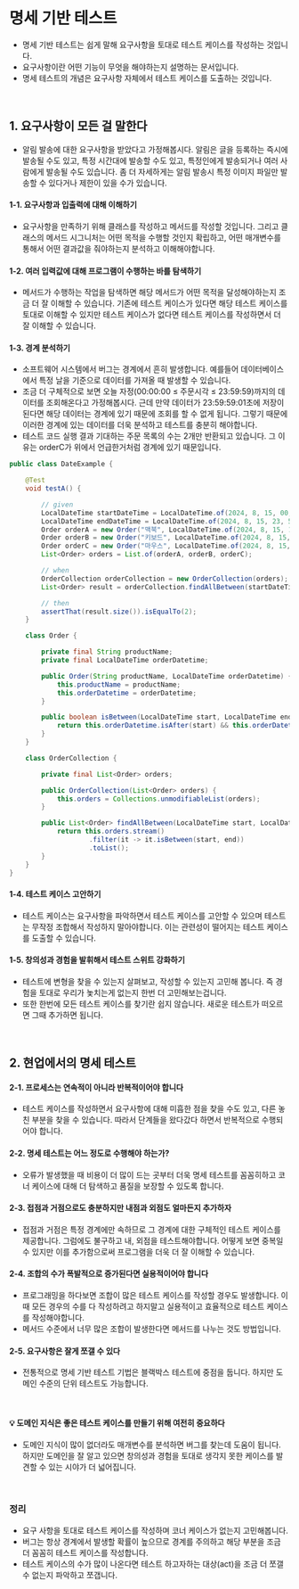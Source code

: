 # 명세 기반 테스트

- 명세 기반 테스트는 쉽게 말해 요구사항을 토대로 테스트 케이스를 작성하는 것입니다.
- 요구사항이란 어떤 기능이 무엇을 해야하는지 설명하는 문서입니다.
- 명세 테스트의 개념은 요구사항 자체에서 테스트 케이스를 도출하는 것입니다.

<br>

## 1. 요구사항이 모든 걸 말한다

- 알림 발송에 대한 요구사항을 받았다고 가정해봅시다. 알림은 글을 등록하는 즉시에 발송될 수도 있고, 특정 시간대에 발송할 수도 있고, 특정인에게 발송되거나 여러 사람에게 발송될 수도 있습니다. 좀 더 자세하게는 알림 발송시 특정 이미지 파일만 발송할 수 있다거나 제한이 있을 수가 있습니다.

#### 1-1. 요구사항과 입출력에 대해 이해하기

- 요구사항을 만족하기 위해 클래스를 작성하고 메서드를 작성할 것입니다. 그리고 클래스의 메서드 시그니처는 어떤 목적을 수행할 것인지 확립하고, 어떤 매개변수를 통해서 어떤 결과값을 줘야하는지 분석하고 이해해야합니다.

#### 1-2. 여러 입력값에 대해 프로그램이 수행하는 바를 탐색하기

- 메서드가 수행하는 작업을 탐색하면 해당 메서드가 어떤 목적을 달성해야하는지 조금 더 잘 이해할 수 있습니다. 기존에 테스트 케이스가 있다면 해당 테스트 케이스를 토대로 이해할 수 있지만 테스트 케이스가 없다면 테스트 케이스를 작성하면서 더 잘 이해할 수 있습니다.

#### 1-3. 경계 분석하기

- 소프트웨어 시스템에서 버그는 경계에서 흔히 발생합니다. 예를들어 데이터베이스에서 특정 날을 기준으로 데이터를 가져올 때 발생할 수 있습니다.
- 조금 더 구체적으로 보면 오늘 자정(00:00:00 ≤ 주문시각 ≤ 23:59:59)까지의 데이터를 조회해온다고 가정해봅시다. 근데 만약 데이터가 23:59:59:01초에 저장이 된다면 해당 데이터는 경계에 있기 때문에 조회를 할 수 없게 됩니다. 그렇기 때문에 이러한 경계에 있는 데이터를 더욱 분석하고 테스트를 충분히 해야합니다.
- 테스트 코드 실행 결과 기대하는 주문 목록의 수는 2개만 반환되고 있습니다. 그 이유는 orderC가 위에서 언급한거처럼 경계에 있기 때문입니다.

```java
public class DateExample {

    @Test
    void testA() {

        // given
        LocalDateTime startDateTime = LocalDateTime.of(2024, 8, 15, 00, 00, 00);
        LocalDateTime endDateTime = LocalDateTime.of(2024, 8, 15, 23, 59, 59);
        Order orderA = new Order("맥북", LocalDateTime.of(2024, 8, 15, 14, 50, 30, 10));
        Order orderB = new Order("키보드", LocalDateTime.of(2024, 8, 15, 17, 29, 51, 49));
        Order orderC = new Order("마우스", LocalDateTime.of(2024, 8, 15, 23, 59, 59, 01));
        List<Order> orders = List.of(orderA, orderB, orderC);

        // when
        OrderCollection orderCollection = new OrderCollection(orders);
        List<Order> result = orderCollection.findAllBetween(startDateTime, endDateTime);

        // then
        assertThat(result.size()).isEqualTo(2);
    }

    class Order {

        private final String productName;
        private final LocalDateTime orderDatetime;

        public Order(String productName, LocalDateTime orderDatetime) {
            this.productName = productName;
            this.orderDatetime = orderDatetime;
        }

        public boolean isBetween(LocalDateTime start, LocalDateTime end) {
            return this.orderDatetime.isAfter(start) && this.orderDatetime.isBefore(end);
        }
    }

    class OrderCollection {

        private final List<Order> orders;

        public OrderCollection(List<Order> orders) {
            this.orders = Collections.unmodifiableList(orders);
        }

        public List<Order> findAllBetween(LocalDateTime start, LocalDateTime end) {
            return this.orders.stream()
                    .filter(it -> it.isBetween(start, end))
                    .toList();
        }
    }
}
```

#### 1-4. 테스트 케이스 고안하기

- 테스트 케이스는 요구사항을 파악하면서 테스트 케이스를 고안할 수 있으며 테스트는 무작정 조합해서 작성하지 말아야합니다. 이는 관련성이 떨어지는 테스트 케이스를 도출할 수 있습니다.

#### 1-5. 창의성과 경험을 발휘해서 테스트 스위트 강화하기

- 테스트에 변형을 찾을 수 있는지 살펴보고, 작성할 수 있는지 고민해 봅니다. 즉 경험을 토대로 우리가 놏치는게 없는지 한번 더 고민해보는겁니다.
- 또한 한번에 모든 테스트 케이스를 찾기란 쉽지 않습니다. 새로운 테스트가 떠오르면 그때 추가하면 됩니다.

<br>

## 2. 현업에서의 명세 테스트

#### 2-1. 프로세스는 연속적이 아니라 반복적이어야 합니다

- 테스트 케이스를 작성하면서 요구사항에 대해 미흡한 점을 찾을 수도 있고, 다른 놓친 부분을 찾을 수 있습니다. 따라서 단계들을 왔다갔다 하면서 반복적으로 수행되어야 합니다.

#### 2-2. 명세 테스트는 어느 정도로 수행해야 하는가?

- 오류가 발생했을 때 비용이 더 많이 드는 곳부터 더욱 명세 테스트를 꼼꼼히하고 코너 케이스에 대해 더 탐색하고 품질을 보장할 수 있도록 합니다. 

#### 2-3. 접점과 거점으로도 충분하지만 내점과 외점도 얼마든지 추가하자

- 접점과 거점은 특정 경계에만 속하므로 그 경계에 대한 구체적인 테스트 케이스를 제공합니다. 그럼에도 불구하고 내, 외점을 테스트해야합니다. 어떻게 보면 중복일 수 있지만 이를 추가함으로써 프로그램을 더욱 더 잘 이해할 수 있습니다.

#### 2-4. 조합의 수가 폭발적으로 증가된다면 실용적이어야 합니다

- 프로그래밍을 하다보면 조합이 많은 테스트 케이스를 작성할 경우도 발생합니다. 이때 모든 경우의 수를 다 작성하려고 하지말고 실용적이고 효율적으로 테스트 케이스를 작성해야합니다.
- 메서드 수준에서 너무 많은 조합이 발생한다면 메서드를 나누는 것도 방법입니다.

#### 2-5. 요구사항은 잘게 쪼갤 수 있다

- 전통적으로 명세 기반 테스트 기법은 블랙박스 테스트에 중점을 둡니다. 하지만 도메인 수준의 단위 테스트도 가능합니다.

<br>

#### 💡 도메인 지식은 좋은 테스트 케이스를 만들기 위해 여전히 중요하다

- 도메인 지식이 많이 없더라도 매개변수를 분석하면 버그를 찾는데 도움이 됩니다. 하지만 도메인을 잘 알고 있으면 창의성과 경험을 토대로 생각지 못한 케이스를 발견할 수 있는 시야가 더 넓어집니다.

<br>

### 정리

- 요구 사항을 토대로 테스트 케이스를 작성하며 코너 케이스가 없는지 고민해봅니다.
- 버그는 항상 경계에서 발생할 확률이 높으므로 경계를 주의하고 해당 부분을 조금 더 꼼꼼히 테스트 케이스를 작성합니다.
- 테스트 케이스의 수가 많이 나온다면 테스트 하고자하는 대상(act)을 조금 더 쪼갤 수 없는지 파악하고 쪼갭니다.


